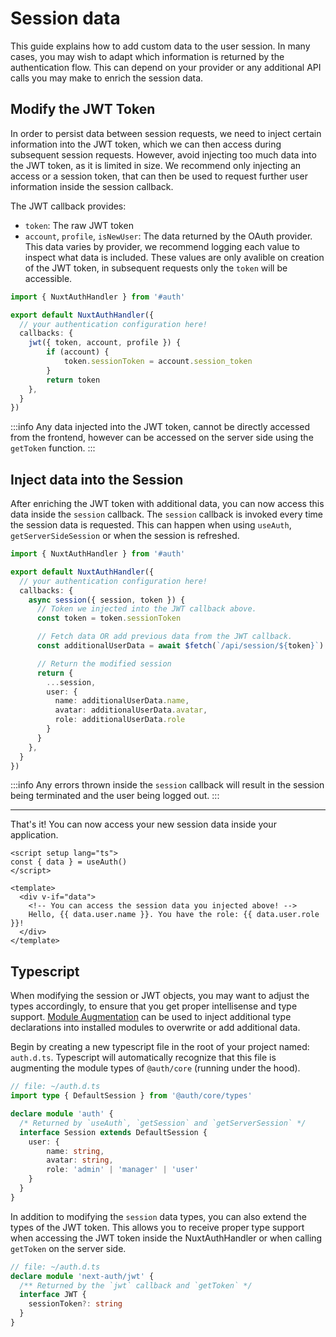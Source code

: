 # Session data

This guide explains how to add custom data to the user session. In many cases, you may wish to adapt which information is returned by the authentication flow. This can depend on your provider or any additional API calls you may make to enrich the session data.

## Modify the JWT Token

In order to persist data between session requests, we need to inject certain information into the JWT token, which we can then access during subsequent session requests. However, avoid injecting too much data into the JWT token, as it is limited in size. We recommend only injecting an access or a session token, that can then be used to request further user information inside the session callback.

The JWT callback provides:
- `token`: The raw JWT token
- `account`, `profile`, `isNewUser`: The data returned by the OAuth provider. This data varies by provider, we recommend logging each value to inspect what data is included. These values are only avalible on creation of the JWT token, in subsequent requests only the `token` will be accessible. 


```ts
import { NuxtAuthHandler } from '#auth'

export default NuxtAuthHandler({
  // your authentication configuration here!
  callbacks: {
    jwt({ token, account, profile }) {
        if (account) {
            token.sessionToken = account.session_token
        }
        return token
    },
  }
})
```

:::info
Any data injected into the JWT token, cannot be directly accessed from the frontend, however can be accessed on the server side using the `getToken` function.
:::

## Inject data into the Session

After enriching the JWT token with additional data, you can now access this data inside the `session` callback. The `session` callback is invoked every time the session data is requested. This can happen when using `useAuth`, `getServerSideSession` or when the session is refreshed. 

```ts
import { NuxtAuthHandler } from '#auth'

export default NuxtAuthHandler({
  // your authentication configuration here!
  callbacks: {
    async session({ session, token }) {
      // Token we injected into the JWT callback above.
      const token = token.sessionToken

      // Fetch data OR add previous data from the JWT callback.
      const additionalUserData = await $fetch(`/api/session/${token}`)

      // Return the modified session
      return {
        ...session,
        user: {
          name: additionalUserData.name,
          avatar: additionalUserData.avatar,
          role: additionalUserData.role
        }
      }
    },
  }
})
```

:::info
Any errors thrown inside the `session` callback will result in the session being terminated and the user being logged out.
:::

---

That's it! You can now access your new session data inside your application.

```vue
<script setup lang="ts">
const { data } = useAuth()
</script>

<template>
  <div v-if="data">
    <!-- You can access the session data you injected above! -->
    Hello, {{ data.user.name }}. You have the role: {{ data.user.role }}!
  </div>
</template>
```

## Typescript

When modifying the session or JWT objects, you may want to adjust the types accordingly, to ensure that you get proper intellisense and type support. [Module Augmentation](https://www.typescriptlang.org/docs/handbook/declaration-merging.html#module-augmentation) can be used to inject additional type declarations into installed modules to overwrite or add additional data. 

Begin by creating a new typescript file in the root of your project named: `auth.d.ts`. Typescript will automatically recognize that this file is augmenting the module types of `@auth/core` (running under the hood).

```ts
// file: ~/auth.d.ts
import type { DefaultSession } from '@auth/core/types'

declare module 'auth' {
  /* Returned by `useAuth`, `getSession` and `getServerSession` */
  interface Session extends DefaultSession {
    user: {
        name: string,
        avatar: string,
        role: 'admin' | 'manager' | 'user'
    }
  }
}
```

In addition to modifying the `session` data types, you can also extend the types of the JWT token. This allows you to receive proper type support when accessing the JWT token inside the NuxtAuthHandler or when calling `getToken` on the server side.

```ts
// file: ~/auth.d.ts
declare module 'next-auth/jwt' {
  /** Returned by the `jwt` callback and `getToken` */
  interface JWT {
    sessionToken?: string
  }
}
```
